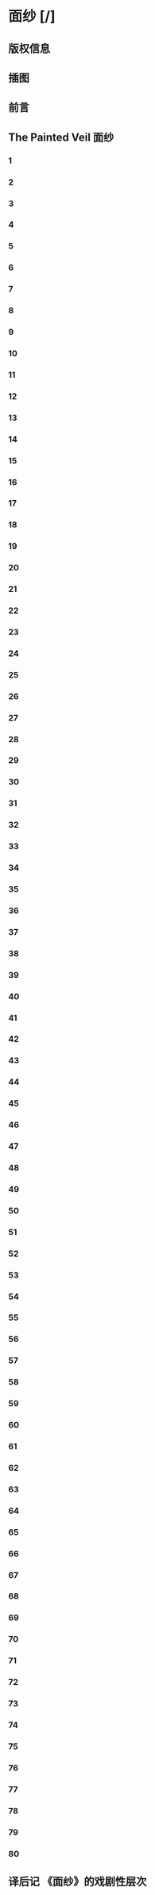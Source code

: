 # 面纱 [/] 
## 版权信息
## 插图
## 前言
## The Painted Veil 面纱
### 1
### 2
### 3
### 4
### 5
### 6
### 7
### 8
### 9
### 10
### 11
### 12
### 13
### 14
### 15
### 16
### 17
### 18
### 19
### 20
### 21
### 22
### 23
### 24
### 25
### 26
### 27
### 28
### 29
### 30
### 31
### 32
### 33
### 34
### 35
### 36
### 37
### 38
### 39
### 40
### 41
### 42
### 43
### 44
### 45
### 46
### 47
### 48
### 49
### 50
### 51
### 52
### 53
### 54
### 55
### 56
### 57
### 58
### 59
### 60
### 61
### 62
### 63
### 64
### 65
### 66
### 67
### 68
### 69
### 70
### 71
### 72
### 73
### 74
### 75
### 76
### 77
### 78
### 79
### 80
## 译后记 《面纱》的戏剧性层次
